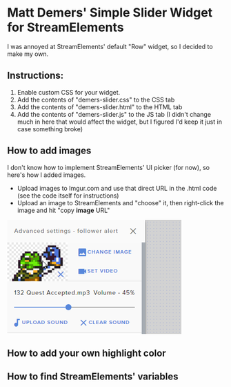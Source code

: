 # Matt Demers' Simple Slider Widget for StreamElements

I was annoyed at StreamElements' default "Row" widget, so I decided to make my own.

## Instructions:

1. Enable custom CSS for your widget.
2. Add the contents of "demers-slider.css" to the CSS tab
3. Add the contents of "demers-slider.html" to the HTML tab
4. Add the contents of "demers-slider.js" to the JS tab (I didn't change much in here that would affect the widget, but I figured I'd keep it just in case something broke)

## How to add images

I don't know how to implement StreamElements' UI picker (for now), so here's how I added images.

* Upload images to Imgur.com and use that direct URL in the .html code (see the code itself for instructions)
* Upload an image to StreamElements and "choose" it, then right-click the image and hit "copy **image** URL"

![Image](/rightclick.gif)

## How to add your own highlight color

## How to find StreamElements' variables